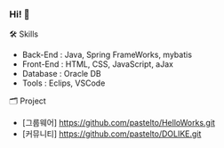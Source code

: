 ### Hi! 👋

🛠 Skills
- Back-End : Java, Spring FrameWorks, mybatis
- Front-End : HTML, CSS, JavaScript, aJax
- Database : Oracle DB
- Tools : Eclips, VSCode

🗂 Project
- [그룹웨어] https://github.com/pastelto/HelloWorks.git
- [커뮤니티] https://github.com/pastelto/DOLIKE.git


<!--
**KHY0705/KHY0705** is a ✨ _special_ ✨ repository because its `README.md` (this file) appears on your GitHub profile.

Here are some ideas to get you started:

- 🔭 I’m currently working on ...
- 🌱 I’m currently learning ...
- 👯 I’m looking to collaborate on ...
- 🤔 I’m looking for help with ...
- 💬 Ask me about ...
- 📫 How to reach me: ...
- 😄 Pronouns: ...
- ⚡ Fun fact: ...
-->

